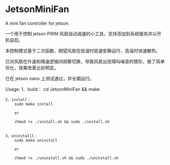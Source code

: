 # JetsonMiniFan

A mini fan controller for jetson.

一个用于控制 jetson PWM 风扇自动调速的小工具，支持添加到系统服务并以开机自启。

本控制模式基于二次函数，期望风扇在低温时低速安静运行，高温时快速散热。

已对风扇在升速和降速逻辑间频繁切换，导致风扇出现啸叫噪音的情形，做了简单优化，效果改善比较明显。

已在 jetson nano 上测试通过，并长期运行。


Usage:
    1、build：
        cd JetsonMiniFan && make

    2、install：
        sudo make install

        or

        chmod +x ./install.sh && sudo ./install.sh


    3、uninstalll：
        sudo make uninstall

        or

        chmod +x ./uninstall.sh && sudo ./uninstall.sh
